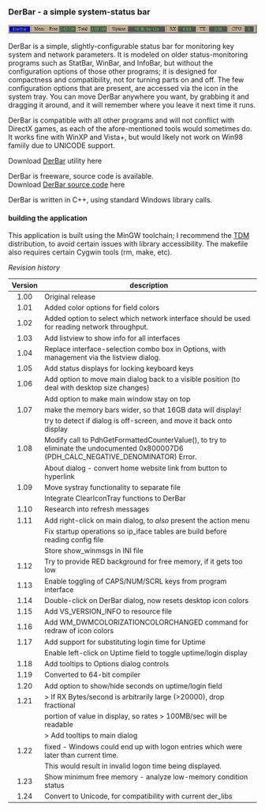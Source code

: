 ### DerBar - a simple system-status bar

![DerBar without title bar](images/derbar.notitle.jpg)

DerBar is a simple, slightly-configurable status bar for monitoring key system and network parameters.  It is modeled on older status-monitoring programs such as StatBar, WinBar, and InfoBar, but without the configuration options of those other programs; it is designed for compactness and compatibility, not for turning parts on and off.  The few configuration options that are present, are accessed via the icon in the system tray.  You can move DerBar anywhere you want, by grabbing it and dragging it around, and it will remember where you leave it next time it runs.  

DerBar is compatible with all other programs and will not conflict with DirectX games, as each of the afore-mentioned tools would sometimes do.  It works fine with WinXP and Vista+, but would likely not work on Win98 famiily due to UNICODE support.

Download [DerBar](https://derelllicht.42web.io/files/DerBar.zip) utility here

DerBar is freeware, source code is available.  
Download [DerBar source code](https://github.com/DerellLicht/derbar) here

DerBar is written in C++, using standard Windows library calls.  

#### building the application
This application is built using the MinGW toolchain; 
I recommend the [TDM](http://tdm-gcc.tdragon.net/) distribution, 
to avoid certain issues with library accessibility. 
The makefile also requires certain Cygwin tools (rm, make, etc).

_Revision history_

| Version | description |
| :---: | --- |
| 1.00 | Original release |
| 1.01 | Added color options for field colors |
| 1.02 | Added option to select which network interface should be used for reading network throughput. |
| 1.03 | Add listview to show info for all interfaces |
| 1.04 | Replace interface-selection combo box in Options, with management via the listview dialog. |
| 1.05 | Add status displays for locking keyboard keys |
| 1.06 | Add option to move main dialog back to a visible position (to deal with desktop size changes) |
|      | Add option to make main window stay on top |
| 1.07 | make the memory bars wider, so that 16GB data will display! |
|      | try to detect if dialog is off-screen, and move it back onto display |
| 1.08 | Modify call to PdhGetFormattedCounterValue(), to try to eliminate the undocumented 0x800007D6 (PDH_CALC_NEGATIVE_DENOMINATOR) Error. |
|      | About dialog - convert home website link from button to hyperlink |
| 1.09 | Move systray functionality to separate file |
|      | Integrate ClearIconTray functions to DerBar |
| 1.10 | Research into refresh messages |
| 1.11 | Add right-click on main dialog, to *also* present the action menu |
|      | Fix startup operations so ip_iface tables are build before reading config file |
|      | Store show_winmsgs in INI file |
| 1.12 | Try to provide RED background for free memory, if it gets too low |
| 1.13 | Enable toggling of CAPS/NUM/SCRL keys from program interface |
| 1.14 | Double-click on DerBar dialog, now resets desktop icon colors |
| 1.15 | Add VS_VERSION_INFO to resource file |
| 1.16 | Add WM_DWMCOLORIZATIONCOLORCHANGED command for redraw of icon colors |
| 1.17 | Add support for substituting login time for Uptime |
|      | Enable left-click on Uptime field to toggle uptime/login display |
| 1.18 | Add tooltips to Options dialog controls |
| 1.19 | Converted to 64-bit compiler |
| 1.20 | Add option to show/hide seconds on uptime/login field |
| 1.21 | > If RX Bytes/second is arbitrarily large (>20000), drop fractional |
|      | portion of value in display, so rates > 100MB/sec will be readable |
|      | > Add tooltips to main dialog |
| 1.22 | fixed - Windows could end up with logon entries which were later than current time. |
|      | This would result in invalid logon time being displayed. |
| 1.23 | Show minimum free memory - analyze low-memory condition status |
| 1.24 | Convert to Unicode, for compatibility with current der_libs |

